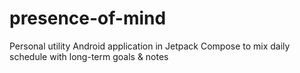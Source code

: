 # presence-of-mind
Personal utility Android application in Jetpack Compose to mix daily schedule with long-term goals &amp; notes
